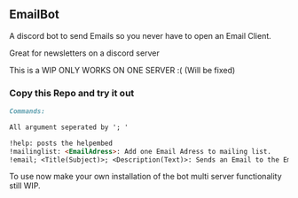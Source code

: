 ## EmailBot

A discord bot to send Emails so you never have to open an Email Client. 

Great for newsletters on a discord server

This is a WIP ONLY WORKS ON ONE SERVER :( (Will be fixed)

### Copy this Repo and try it out


```markdown
Commands:

All argument seperated by '; '

!help: posts the helpembed
!mailinglist: <EmailAdress>: Add one Email Adress to mailing list.
!email; <Title(Subject)>; <Description(Text)>: Sends an Email to the Email list Cannot use if you cant (@everyone or @here)
```
To use now make your own installation of the bot multi server functionality still WIP.
